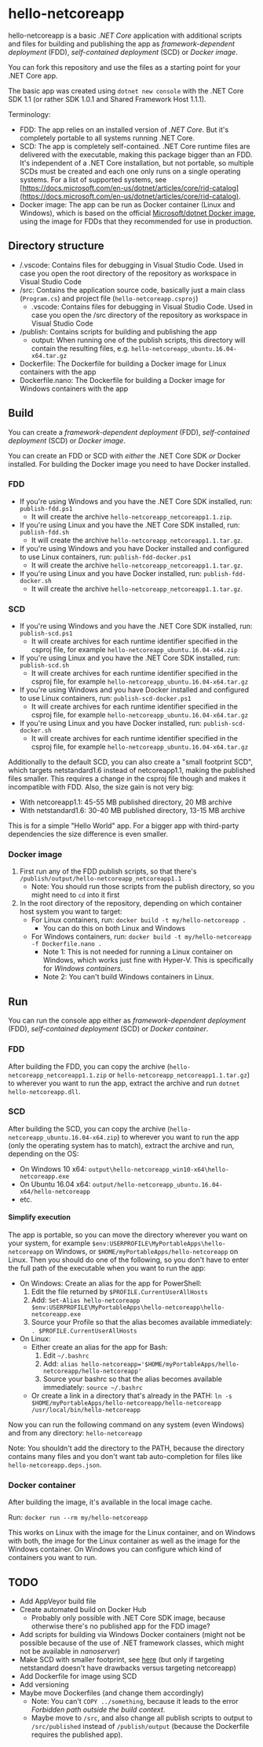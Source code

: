 hello-netcoreapp
================

hello-netcoreapp is a basic *.NET Core* application with additional scripts and files for building and publishing the app as *framework-dependent deployment* (FDD), *self-contained deployment* (SCD) or *Docker image*.

You can fork this repository and use the files as a starting point for your .NET Core app.

The basic app was created using `dotnet new console` with the .NET Core SDK 1.1 (or rather SDK 1.0.1 and Shared Framework Host 1.1.1).

Terminology:

- FDD: The app relies on an installed version of *.NET Core*. But it's completely portable to all systems running .NET Core.
- SCD: The app is completely self-contained. .NET Core runtime files are delivered with the executable, making this package bigger than an FDD. It's independent of a .NET Core installation, but not portable, so multiple SCDs must be created and each one only runs on a single operating systems. For a list of supported systems, see [https://docs.microsoft.com/en-us/dotnet/articles/core/rid-catalog](https://docs.microsoft.com/en-us/dotnet/articles/core/rid-catalog).
- Docker image: The app can be run as Docker container (Linux and Windows), which is based on the official [Microsoft/dotnet Docker image](https://hub.docker.com/r/microsoft/dotnet/), using the image for FDDs that they recommended for use in production.

Directory structure
-------------------

- /.vscode: Contains files for debugging in Visual Studio Code. Used in case you open the root directory of the repository as workspace in Visual Studio Code
- /src: Contains the application source code, basically just a main class (`Program.cs`) and project file (`hello-netcoreapp.csproj`)
    - .vscode: Contains files for debugging in Visual Studio Code. Used in case you open the /src directory of the repository as workspace in Visual Studio Code
- /publish: Contains scripts for building and publishing the app
    - output: When running one of the publish scripts, this directory will contain the resulting files, e.g. `hello-netcoreapp_ubuntu.16.04-x64.tar.gz`
- Dockerfile: The Dockerfile for building a Docker image for Linux containers with the app
- Dockerfile.nano: The Dockerfile for building a Docker image for Windows containers with the app

Build
-----

You can create a *framework-dependent deployment* (FDD), *self-contained deployment* (SCD) or *Docker image*.

You can create an FDD or SCD with *either* the .NET Core SDK *or* Docker installed. For building the Docker image you need to have Docker installed.

### FDD

- If you're using Windows and you have the .NET Core SDK installed, run: `publish-fdd.ps1`
    - It will create the archive `hello-netcoreapp_netcoreapp1.1.zip`.
- If you're using Linux and you have the .NET Core SDK installed, run: `publish-fdd.sh`
    - It will create the archive `hello-netcoreapp_netcoreapp1.1.tar.gz`.
- If you're using Windows and you have Docker installed and configured to use Linux containers, run: `publish-fdd-docker.ps1`
    - It will create the archive `hello-netcoreapp_netcoreapp1.1.tar.gz`.
- If you're using Linux and you have Docker installed, run: `publish-fdd-docker.sh`
    - It will create the archive `hello-netcoreapp_netcoreapp1.1.tar.gz`.

### SCD

- If you're using Windows and you have the .NET Core SDK installed, run: `publish-scd.ps1`
    - It will create archives for each runtime identifier specified in the csproj file, for example `hello-netcoreapp_ubuntu.16.04-x64.zip`
- If you're using Linux and you have the .NET Core SDK installed, run: `publish-scd.sh`
    - It will create archives for each runtime identifier specified in the csproj file, for example `hello-netcoreapp_ubuntu.16.04-x64.tar.gz`
- If you're using Windows and you have Docker installed and configured to use Linux containers, run: `publish-scd-docker.ps1`
    - It will create archives for each runtime identifier specified in the csproj file, for example `hello-netcoreapp_ubuntu.16.04-x64.tar.gz`
- If you're using Linux and you have Docker installed, run: `publish-scd-docker.sh`
    - It will create archives for each runtime identifier specified in the csproj file, for example `hello-netcoreapp_ubuntu.16.04-x64.tar.gz`

Additionally to the default SCD, you can also create a "small footprint SCD", which targets netstandard1.6 instead of netcoreapp1.1, making the published files smaller. This requires a change in the csproj file though and makes it incompatible with FDD. Also, the size gain is not very big:

- With netcoreapp1.1: 45-55 MB published directory, 20 MB archive
- With netstandard1.6: 30-40 MB published directory, 13-15 MB archive

This is for a simple "Hello World" app. For a bigger app with third-party dependencies the size difference is even smaller.

### Docker image

1. First run any of the FDD publish scripts, so that there's `/publish/output/hello-netcoreapp_netcoreapp1.1`
    - Note: You should run those scripts from the publish directory, so you might need to `cd` into it first
2. In the root directory of the repository, depending on which container host system you want to target:
    - For Linux containers, run: `docker build -t my/hello-netcoreapp .`
        - You can do this on both Linux and Windows
    - For Windows containers, run: `docker build -t my/hello-netcoreapp -f Dockerfile.nano .`
        - Note 1: This is not needed for running a Linux container on Windows, which works just fine with Hyper-V. This is specifically for *Windows containers*.
        - Note 2: You can't build Windows containers in Linux.

Run
---

You can run the console app either as *framework-dependent deployment* (FDD), *self-contained deployment* (SCD) or *Docker container*.

### FDD

After building the FDD, you can copy the archive (`hello-netcoreapp_netcoreapp1.1.zip` or `hello-netcoreapp_netcoreapp1.1.tar.gz`) to wherever you want to run the app, extract the archive and run `dotnet hello-netcoreapp.dll`.

### SCD

After building the SCD, you can copy the archive (`hello-netcoreapp_ubuntu.16.04-x64.zip`) to wherever you want to run the app (only the operating system has to match), extract the archive and run, depending on the OS:

- On Windows 10 x64: `output\hello-netcoreapp_win10-x64\hello-netcoreapp.exe`
- On Ubuntu 16.04 x64: `output/hello-netcoreapp_ubuntu.16.04-x64/hello-netcoreapp`
- etc.

#### Simplify execution

The app is portable, so you can move the directory wherever you want on your system, for example `$env:USERPROFILE\MyPortableApps\hello-netcoreapp` on Windows, or `$HOME/myPortableApps/hello-netcoreapp` on Linux. Then you should do one of the following, so you don't have to enter the full path of the executable when you want to run the app:

- On Windows: Create an alias for the app for PowerShell:
    1. Edit the file returned by `$PROFILE.CurrentUserAllHosts`
    1. Add: `Set-Alias hello-netcoreapp $env:USERPROFILE\MyPortableApps\hello-netcoreapp\hello-netcoreapp.exe`
    1. Source your Profile so that the alias becomes available immediately: `. $PROFILE.CurrentUserAllHosts`
- On Linux:
    - Either create an alias for the app for Bash:
        1. Edit `~/.bashrc`
        1. Add: `alias hello-netcoreapp='$HOME/myPortableApps/hello-netcoreapp/hello-netcoreapp'`
        1. Source your bashrc so that the alias becomes available immediately: `source ~/.bashrc`
    - Or create a link in a directory that's already in the PATH: `ln -s $HOME/myPortableApps/hello-netcoreapp/hello-netcoreapp /usr/local/bin/hello-netcoreapp`

Now you can run the following command on any system (even Windows) and from any directory: `hello-netcoreapp`

Note: You shouldn't add the directory to the PATH, because the directory contains many files and you don't want tab auto-completion for files like `hello-netcoreapp.deps.json`.

### Docker container

After building the image, it's available in the local image cache.

Run: `docker run --rm my/hello-netcoreapp`

This works on Linux with the image for the Linux container, and on Windows with both, the image for the Linux container as well as the image for the Windows container. On Windows you can configure which kind of containers you want to run.

TODO
----

- Add AppVeyor build file
- Create automated build on Docker Hub
    - Probably only possible with .NET Core SDK image, because otherwise there's no published app for the FDD image?
- Add scripts for building via Windows Docker containers (might not be possible because of the use of .NET framework classes, which might not be available in *nanoserver*)
- Make SCD with smaller footprint, see [here](https://docs.microsoft.com/en-us/dotnet/articles/core/deploying/deploy-with-cli#small-footprint-self-contained-deployment) (but only if targeting netstandard doesn't have drawbacks versus targeting netcoreapp)
- Add Dockerfile for image using SCD
- Add versioning
- Maybe move Dockerfiles (and change them accordingly)
    - Note: You can't `COPY ../something`, because it leads to the error *Forbidden path outside the build context*.
    - Maybe move to `/src`, and also change all publish scripts to output to `/src/published` instead of `/publish/output` (because the Dockerfile requires the published app).
